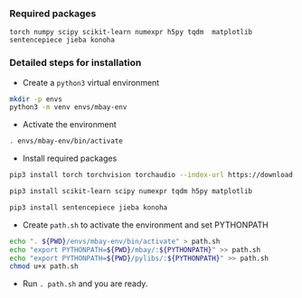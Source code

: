 ### Required packages
```
torch numpy scipy scikit-learn numexpr h5py tqdm  matplotlib sentencepiece jieba konoha
```

### Detailed steps for installation

* Create a `python3` virtual environment

```bash
mkdir -p envs
python3 -m venv envs/mbay-env
```

* Activate the environment

```bash
. envs/mbay-env/bin/activate
```

* Install required packages

```bash
pip3 install torch torchvision torchaudio --index-url https://download.pytorch.org/whl/cu121
```

```bash
pip3 install scikit-learn scipy numexpr tqdm h5py matplotlib
```

```bash
pip3 install sentencepiece jieba konoha
```

* Create `path.sh` to activate the environment and set PYTHONPATH

```bash
echo ". ${PWD}/envs/mbay-env/bin/activate" > path.sh
echo "export PYTHONPATH=${PWD}/mbay/:${PYTHONPATH}" >> path.sh
echo "export PYTHONPATH=${PWD}/pylibs/:${PYTHONPATH}" >> path.sh
chmod u+x path.sh
```

* Run `. path.sh` and you are ready.



